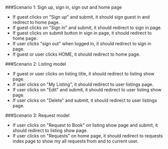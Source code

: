 ###Scenario 1: Sign up, sign in, sign out and home page

* If guest clicks on "Sign up" and submit, it should sign guest in and redirect
to home page.
* If guest clicks on "Sign in" and submit, it should redirect to sign in page.
* If guest clicks on submit button in sign in page, it should redirect to home
page.
* If user clicks "sign out" when logged in, it should redirect to sign in page.
* If guest or user clicks HOME, it should redirect to home page.

###Scenario 2: Listing model

* If guest or user clicks on listing title, it should redirect to listing show
page.
* If user clicks on "My Listing", it should redirect to user listings page.
* If user clicks on "Edit" and submit, it should redirect to user listing show
page.
* If user clicks on "Delete" and submit, it should redirect to user listings
page.

###Scenario 3: Request model
* If user clicks on "Request to Book" on listing show page and submit, it should
redirect to listing show page.
* If user clicks on "Requests" on home page, it should redirect to requests
index page to show my all requests from and to current user.
